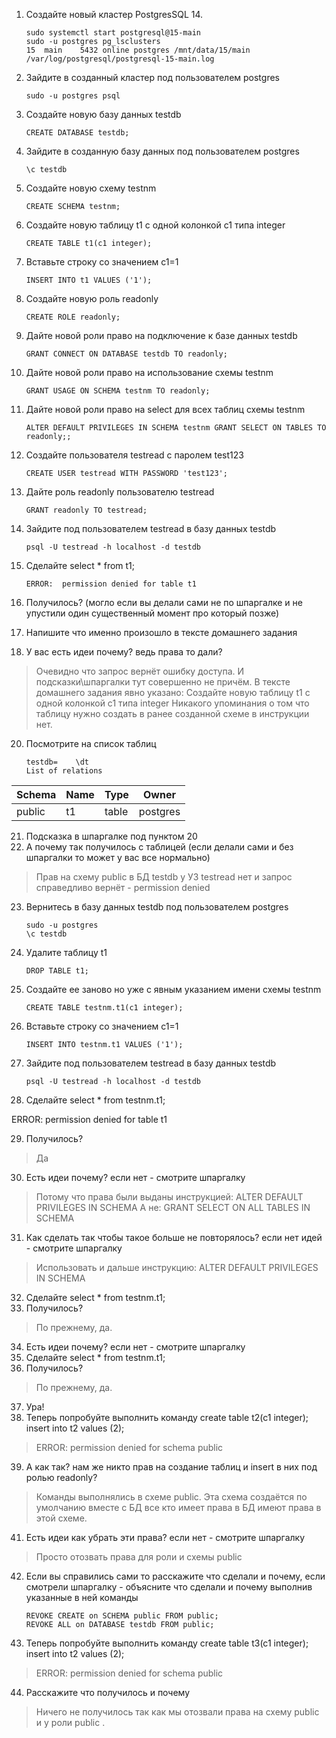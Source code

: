 
1.  Создайте новый кластер PostgresSQL 14.

		sudo systemctl start postgresql@15-main
		sudo -u postgres pg_lsclusters
		15  main    5432 online postgres /mnt/data/15/main /var/log/postgresql/postgresql-15-main.log


2.  Зайдите в созданный кластер под пользователем postgres

		sudo -u postgres psql

3.  Создайте новую базу данных testdb
	
		CREATE DATABASE testdb;
	
4.  Зайдите в созданную базу данных под пользователем postgres
	
		\c testdb
	
5.  Создайте новую схему testnm
	
		CREATE SCHEMA testnm;
	
6.  Создайте новую таблицу t1 с одной колонкой c1 типа integer

		CREATE TABLE t1(c1 integer);

7.  Вставьте строку со значением c1=1

		INSERT INTO t1 VALUES ('1');

8.  Создайте новую роль readonly

		CREATE ROLE readonly;

9.  Дайте новой роли право на подключение к базе данных testdb	

		GRANT CONNECT ON DATABASE testdb TO readonly;

11.  Дайте новой роли право на использование схемы testnm
    
	     GRANT USAGE ON SCHEMA testnm TO readonly;

12.  Дайте новой роли право на select для всех таблиц схемы testnm

	     ALTER DEFAULT PRIVILEGES IN SCHEMA testnm GRANT SELECT ON TABLES TO readonly;;

13.  Создайте пользователя testread с паролем test123

	     CREATE USER testread WITH PASSWORD 'test123';

14.  Дайте роль readonly пользователю testread

	     GRANT readonly TO testread;

14.  Зайдите под пользователем testread в базу данных testdb

	     psql -U testread -h localhost -d testdb

15.  Сделайте select * from t1;

	     ERROR:  permission denied for table t1

16.  Получилось? (могло если вы делали сами не по шпаргалке и не упустили один существенный момент про который позже)
17.  Напишите что именно произошло в тексте домашнего задания
18.  У вас есть идеи почему? ведь права то дали?

>Очевидно что запрос вернёт ошибку доступа. И подсказки\шпаргалки тут совершенно не причём. 
>В тексте домашнего задания явно указано: Создайте новую таблицу t1 с одной колонкой c1 типа integer
>Никакого упоминания о том что таблицу нужно создать в ранее созданной схеме в инструкции нет.

20.  Посмотрите на список таблиц

	     testdb=	\dt
	     List of relations
 Schema | Name | Type  |  Owner
--------|------|-------|----------
 public | t1   | table | postgres

21.  Подсказка в шпаргалке под пунктом 20
22.  А почему так получилось с таблицей (если делали сами и без шпаргалки то может у вас все нормально)

>Прав на схему public в БД testdb у УЗ testread нет и запрос справедливо вернёт -  permission denied

23.  Вернитесь в базу данных testdb под пользователем postgres

 	     sudo -u postgres
 	     \c testdb

24.  Удалите таблицу t1

	     DROP TABLE t1;

25.  Создайте ее заново но уже с явным указанием имени схемы testnm

	     CREATE TABLE testnm.t1(c1 integer);

26.  Вставьте строку со значением c1=1

	     INSERT INTO testnm.t1 VALUES ('1');

27.  Зайдите под пользователем testread в базу данных testdb

	     psql -U testread -h localhost -d testdb

28.  Сделайте select * from testnm.t1;

ERROR:  permission denied for table t1

29.  Получилось?

>Да

30.  Есть идеи почему? если нет - смотрите шпаргалку

>Потому что права были выданы инструкцией:
>ALTER DEFAULT PRIVILEGES IN SCHEMA
>А не:
>GRANT SELECT ON ALL TABLES IN SCHEMA

31.  Как сделать так чтобы такое больше не повторялось? если нет идей - смотрите шпаргалку

>Использовать и дальше инструкцию:
>ALTER DEFAULT PRIVILEGES IN SCHEMA

32.  Сделайте select * from testnm.t1;
33.  Получилось?

>По прежнему, да.

34.  Есть идеи почему? если нет - смотрите шпаргалку
35.  Сделайте select * from testnm.t1;
36.  Получилось?

>По прежнему, да.
	
37.  Ура!
38.  Теперь попробуйте выполнить команду create table t2(c1 integer); insert into t2 values (2);

>ERROR:  permission denied for schema public

39.  А как так? нам же никто прав на создание таблиц и insert в них под ролью readonly?

>Команды выполнялись в схеме public. Эта схема создаётся по умолчанию вместе с БД
>все кто имеет права в БД имеют права в этой схеме.  

41.  Есть идеи как убрать эти права? если нет - смотрите шпаргалку

>Просто отозвать права для роли и схемы public

42.  Если вы справились сами то расскажите что сделали и почему, если смотрели шпаргалку - объясните что сделали и почему выполнив указанные в ней команды

	     REVOKE CREATE on SCHEMA public FROM public;
	     REVOKE ALL on DATABASE testdb FROM public;

43.  Теперь попробуйте выполнить команду create table t3(c1 integer); insert into t2 values (2);

>ERROR:  permission denied for schema public

44.  Расскажите что получилось и почему

>Ничего не получилось так как мы отозвали права на схему  public и у роли public .
